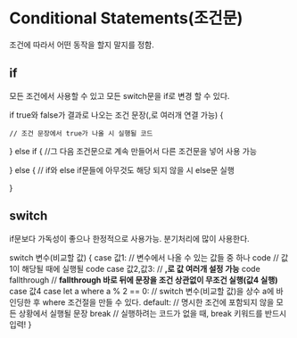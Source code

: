 # Conditional Statements(조건문)
조건에 따라서 어떤 동작을 할지 말지를 정함.

## if
모든 조건에서 사용할 수 있고 모든 switch문을 if로 변경 할 수 있다.

if true와 false가 결과로 나오는 조건 문장(,로 여러개 연결 가능) {
    
    // 조건 문장에서 true가 나올 시 실행될 코드

} else if { //그 다음 조건문으로 계속 만들어서 다른 조건문을 넣어 사용 가능  

} else { // if와 else if문들에 아무것도 해당 되지 않을 시 else문 실행

}

## switch
if문보다 가독성이 좋으나 한정적으로 사용가능. 분기처리에 많이 사용한다.

switch 변수(비교할 값) {
    case 값1: // 변수에서 나올 수 있는 값들 중 하나
        code // 값1이 해당될 때에 실행될 code
    case 값2,값3: // **,로 값 여러개 설정 가능**
        code
        fallthrough // **fallthrough 바로 뒤에 문장을 조건 상관없이 무조건 실행(값4 실행)**
    case 값4
    case let a where a % 2 == 0: // switch 변수(비교할 값)을 상수 a에 바인딩한 후 where 조건절을 만들 수 있다.
    default: // 명시한 조건에 포함되지 않을 모든 상황에서 실행될 문장
        break // 실행하려는 코드가 없을 때, break 키워드를 반드시 입력!
}


